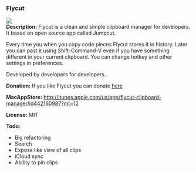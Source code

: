 ### Flycut
<a href="http://itunes.apple.com/us/app/flycut-clipboard-manager/id442160987?mt=12"><img src="http://a3.mzstatic.com/us/r1000/047/Purple/fb/53/f2/mzi.mcaxwyjm.175x175-75.png" /></a><br />
**Description:**
Flycut is a clean and simple clipboard manager for developers. It based on open source app called Jumpcut.

Every time you when you copy code pieces Flycut stores it in history. Later you can past it using Shift-Command-V even if you have something different in your current clipboard. You can change hotkey and other settings in preferences.

Developed by developers for developers.

**Donation:**
If you like Flycut you can donate <a href='http://www.pledgie.com/campaigns/16338'>here</a>

**MacAppStore:**
http://itunes.apple.com/us/app/flycut-clipboard-manager/id442160987?mt=12

**License:**
MIT

**Todo:**

* Big refactoring
* Search
* Expose like view of all clips
* iCloud sync
* Ability to pin clips